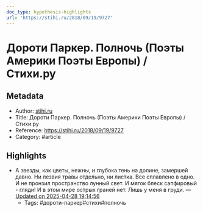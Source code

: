 ```yaml
---
doc_type: hypothesis-highlights
url: 'https://stihi.ru/2018/09/19/9727'
---
```

# Дороти Паркер. Полночь (Поэты Америки Поэты Европы) / Стихи.ру

## Metadata
- Author: [stihi.ru]()
- Title: Дороти Паркер. Полночь (Поэты Америки Поэты Европы) / Стихи.ру
- Reference: https://stihi.ru/2018/09/19/9727
- Category: #article

## Highlights
- А звезды, как цветы, нежны, и глубока тень на долине, замершей давно. Ни лезвия травы отдельно, ни листка. Все сплавлено в одно. И не пронзил пространство лунный свет. И мягок блеск сапфировый - гляди! И в этом мире острых граней нет. Лишь у меня в груди. — [Updated on 2025-04-28 19:14:56](https://hyp.is/7TKsNiRLEfCm_gdvnWVbsQ/stihi.ru/2018/09/19/9727)
   - Tags: #дороти-паркер#стихи#полночь
